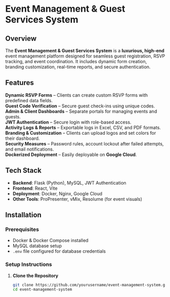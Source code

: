 # Event Management & Guest Services System

## Overview

The **Event Management & Guest Services System** is a **luxurious, high-end** event management platform designed for seamless guest registration, RSVP tracking, and event coordination. It includes dynamic form creation, branding customization, real-time reports, and secure authentication.

## Features

**Dynamic RSVP Forms** – Clients can create custom RSVP forms with predefined data fields.  
**Guest Code Verification** – Secure guest check-ins using unique codes.  
**Admin & Client Dashboards** – Separate portals for managing events and guests.  
**JWT Authentication** – Secure login with role-based access.  
**Activity Logs & Reports** – Exportable logs in Excel, CSV, and PDF formats.  
**Branding & Customization** – Clients can upload logos and set colors for their dashboard.  
**Security Measures** – Password rules, account lockout after failed attempts, and email notifications.  
**Dockerized Deployment** – Easily deployable on **Google Cloud**.  

## Tech Stack

- **Backend**: Flask (Python), MySQL, JWT Authentication
- **Frontend**: React, Vite
- **Deployment**: Docker, Nginx, Google Cloud
- **Other Tools**: ProPresenter, vMix, Resolume (for event visuals)

## Installation

### Prerequisites
- Docker & Docker Compose installed  
- MySQL database setup  
- `.env` file configured for database credentials  

### Setup Instructions

1. **Clone the Repository**  
   ```sh
   git clone https://github.com/yourusername/event-management-system.git
   cd event-management-system
